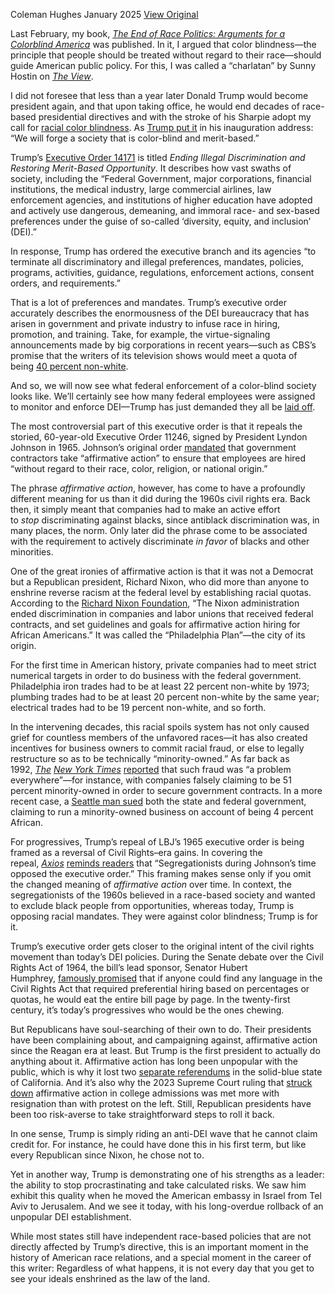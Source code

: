 Coleman Hughes
January 2025
[View Original](https://www.thefp.com/p/coleman-hughes-the-end-of-dei)

Last February, my book, _[The End of Race Politics: Arguments for a Colorblind America](https://bookshop.org/a/93116/9780593332450)_ was published. In it, I argued that color blindness—the principle that people should be treated without regard to their race—should guide American public policy. For this, I was called a “charlatan” by Sunny Hostin on _[The View](https://youtu.be/0xwEq38aL9M?si=BiHzFehfV3c9TyfD)_.

I did not foresee that less than a year later Donald Trump would become president again, and that upon taking office, he would end decades of race-based presidential directives and with the stroke of his Sharpie adopt my call for [racial color blindness](https://www.thefp.com/p/actually-color-blindness-isnt-racist?utm_source=publication-search). As [Trump put it](https://www.cbsnews.com/news/trump-orders-end-diversity-programs-dei/) in his inauguration address: “We will forge a society that is color-blind and merit-based.”

Trump’s [Executive Order 14171](https://www.whitehouse.gov/presidential-actions/2025/01/ending-illegal-discrimination-and-restoring-merit-based-opportunity/) is titled _Ending Illegal Discrimination and Restoring Merit-Based Opportunity_. It describes how vast swaths of society, including the “Federal Government, major corporations, financial institutions, the medical industry, large commercial airlines, law enforcement agencies, and institutions of higher education have adopted and actively use dangerous, demeaning, and immoral race- and sex-based preferences under the guise of so-called ‘diversity, equity, and inclusion’ (DEI).”

In response, Trump has ordered the executive branch and its agencies “to terminate all discriminatory and illegal preferences, mandates, policies, programs, activities, guidance, regulations, enforcement actions, consent orders, and requirements.”

That is a lot of preferences and mandates. Trump’s executive order accurately describes the enormousness of the DEI bureaucracy that has arisen in government and private industry to infuse race in hiring, promotion, and training. Take, for example, the virtue-signaling announcements made by big corporations in recent years—such as CBS’s promise that the writers of its television shows would meet a quota of being [40 percent non-white](https://andscape.com/features/cbs-announces-new-goals-for-diversity-in-network-writers-rooms/).

And so, we will now see what federal enforcement of a color-blind society looks like. We’ll certainly see how many federal employees were assigned to monitor and enforce DEI—Trump has just demanded they all be [laid off](https://www.washingtonpost.com/politics/2025/01/22/dei-federal-employees-trump/).

The most controversial part of this executive order is that it repeals the storied, 60-year-old Executive Order 11246, signed by President Lyndon Johnson in 1965. Johnson’s original order [mandated](https://www.dol.gov/agencies/ofccp/executive-order-11246/as-amended) that government contractors take “affirmative action” to ensure that employees are hired “without regard to their race, color, religion, or national origin.”

The phrase _affirmative action_, however, has come to have a profoundly different meaning for us than it did during the 1960s civil rights era. Back then, it simply meant that companies had to make an active effort to _stop_ discriminating against blacks, since antiblack discrimination was, in many places, the norm. Only later did the phrase come to be associated with the requirement to actively discriminate _in favor_ of blacks and other minorities.

One of the great ironies of affirmative action is that it was not a Democrat but a Republican president, Richard Nixon, who did more than anyone to enshrine reverse racism at the federal level by establishing racial quotas. According to the [Richard Nixon Foundation](https://www.nixonfoundation.org/2017/08/nixons-record-civil-rights-2/), “The Nixon administration ended discrimination in companies and labor unions that received federal contracts, and set guidelines and goals for affirmative action hiring for African Americans.” It was called the “Philadelphia Plan”—the city of its origin.

For the first time in American history, private companies had to meet strict numerical targets in order to do business with the federal government. Philadelphia iron trades had to be at least 22 percent non-white by 1973; plumbing trades had to be at least 20 percent non-white by the same year; electrical trades had to be 19 percent non-white, and so forth.

In the intervening decades, this racial spoils system has not only caused grief for countless members of the unfavored races—it has also created incentives for business owners to commit racial fraud, or else to legally restructure so as to be technically “minority-owned.” As far back as 1992, _[The](https://www.nytimes.com/1992/02/16/nyregion/daunting-new-task-helping-minority-companies.html?ref=quillette.com)_ [](https://www.nytimes.com/1992/02/16/nyregion/daunting-new-task-helping-minority-companies.html?ref=quillette.com)_[New York Times](https://www.nytimes.com/1992/02/16/nyregion/daunting-new-task-helping-minority-companies.html?ref=quillette.com)_ [reported](https://www.nytimes.com/1992/02/16/nyregion/daunting-new-task-helping-minority-companies.html?ref=quillette.com) that such fraud was “a problem everywhere”—for instance, with companies falsely claiming to be 51 percent minority-owned in order to secure government contracts. In a more recent case, a [Seattle man sued](https://www.washingtonpost.com/news/morning-mix/wp/2018/09/25/a-dna-test-said-he-was-4-black-now-he-wants-to-qualify-as-a-minority-business-owner/?noredirect=on) both the state and federal government, claiming to run a minority-owned business on account of being 4 percent African.

For progressives, Trump’s repeal of LBJ’s 1965 executive order is being framed as a reversal of Civil Rights–era gains. In covering the repeal, _[Axios](https://www.axios.com/2025/01/22/trump-dei-lbj-rollback)_ [reminds readers](https://www.axios.com/2025/01/22/trump-dei-lbj-rollback) that “Segregationists during Johnson’s time opposed the executive order.” This framing makes sense only if you omit the changed meaning of _affirmative action_ over time. In context, the segregationists of the 1960s believed in a race-based society and wanted to exclude black people from opportunities, whereas today, Trump is opposing racial mandates. They were against color blindness; Trump is for it.

Trump’s executive order gets closer to the original intent of the civil rights movement than today’s DEI policies. During the Senate debate over the Civil Rights Act of 1964, the bill’s lead sponsor, Senator Hubert Humphrey, [famously promised](https://www.historyonthenet.com/affirmative-action-history) that if anyone could find any language in the Civil Rights Act that required preferential hiring based on percentages or quotas, he would eat the entire bill page by page. In the twenty-first century, it’s today’s progressives who would be the ones chewing.

But Republicans have soul-searching of their own to do. Their presidents have been complaining about, and campaigning against, affirmative action since the Reagan era at least. But Trump is the first president to actually do anything about it. Affirmative action has long been unpopular with the public, which is why it lost two [separate referendums](https://www.nytimes.com/2023/06/11/us/supreme-court-affirmative-action.html) in the solid-blue state of California. And it’s also why the 2023 Supreme Court ruling that [struck down](https://www.nytimes.com/2023/06/29/us/politics/supreme-court-admissions-affirmative-action-harvard-unc.html) affirmative action in college admissions was met more with resignation than with protest on the left. Still, Republican presidents have been too risk-averse to take straightforward steps to roll it back.

In one sense, Trump is simply riding an anti-DEI wave that he cannot claim credit for. For instance, he could have done this in his first term, but like every Republican since Nixon, he chose not to.

Yet in another way, Trump is demonstrating one of his strengths as a leader: the ability to stop procrastinating and take calculated risks. We saw him exhibit this quality when he moved the American embassy in Israel from Tel Aviv to Jerusalem. And we see it today, with his long-overdue rollback of an unpopular DEI establishment.

While most states still have independent race-based policies that are not directly affected by Trump’s directive, this is an important moment in the history of American race relations, and a special moment in the career of this writer: Regardless of what happens, it is not every day that you get to see your ideals enshrined as the law of the land.